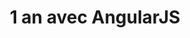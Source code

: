 ---
layout: post
title: 1 an avec AngularJS
categories: [ecrits, presentation]
tags: [javascript, angularJs]
resume: Présentation d'une année de tests, d'expérimentations et d'échecs avec AngularJs. Cette présentation a été faite lors d'un JUG (Java User Group) de Montpellier.
images: ["/img/presentation/jug_logo.png"]
directLink: "http://manland.github.io/slides-angularjs/1anAngularJs/"
---